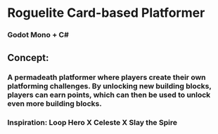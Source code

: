 # Roguelite Card-based Platformer

### Godot Mono + C#

## Concept:

### A permadeath platformer where players create their own platforming challenges. By unlocking new building blocks, players can earn points, which can then be used to unlock even more building blocks.
### Inspiration: Loop Hero X Celeste X Slay the Spire
